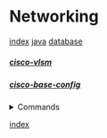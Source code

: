 # Networking
[index](index.md)
[java](java.md)
[database](database.md)


##### [cisco-vlsm](cisco-vlsm.md)  </br>


##### [cisco-base-config](cisco-base-config.md) </br>






<details> <summary>Commands </summary>

#### Command Modes
   prompt       |   Name of mode     | purpose
----------------|--------------------|------------
Router>         | user exec mode     | the first mode used at login, few privs
Router#         | priv exec mode     | do basic things like ping, ssh, and set the system clock
Router(config)# | global config mode | the mode used to edit most settings on routers or switches
Router(config-line)#| line config mode | sub mode within global, used to edit ssh  and console connections 
Router(config-if)#  | interface config | sub mode within gloabl, used to edit interfaces



#### Priv Exec Mode

  command                 |  purpose 
--------------------------|---------
show running-config       | show the configuration running in ram
copy run start            | save the current running configuration as the startup configuration
config t                  | enter global config mode
reload                    | restart the device
clock set 07:13:00 October 15 2022 | purpose is self evident
ping                      | network troubleshooting
tracert                   | network troubleshooting
ssh 92.168.1.100          |  remote access


#### Global Config Mode
  command                 |  purpose 
--------------------------|---------
line vty 0 15 | enter line config mode to edit ssh
line con 0 | enter line config mode 
interface gigabitEthernet 0/0/0 | enter interface config mode
hostname R1 | sets the hostname of the device
banner motd "no unauthorized access is allowed" | sets the motd
enable password class | sets password  'class" for restricting access to priv exec mode
enable secret class | sets encrypted password 'class' for restricting access to priv exec
service password-encryption | sets encryption on all passwords


#### Line Config Mode
  command                 |  purpose 
--------------------------|---------
password cisco | enter the terminal
login | enter for configuration
transport input ssh | allows remote access on this vty

#### Interface Config Mode
  command                 |  purpose 
--------------------------|---------
interface g0/0/0          | configure interface on router 
interface vlan1 | configure interface on switch
ip address 192.168.1.1 255.255.255.0 | configure ipv6 addresses on switches or routers
ipv6 add 2001:db8:224:0::1/64 | configure ipv6 addresses on routers
no shutdown               | turn on the interface



</summary> </details>










[index](index.md)





